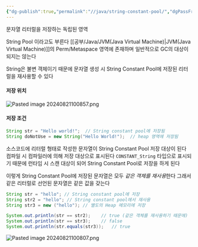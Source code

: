 ```yaml
---
{"dg-publish":true,"permalink":"//java/string-constant-pool/","dgPassFrontmatter":true}
---
```



문자열 리터럴을 저장하는 독립된 영역

String Pool 이라고도 부른다
[[공부/Java/JVM(Java Virtual Machine)\|JVM(Java Virtual Machine)]]의 Perm/Metaspace 영역에 존재하며 일반적으로 GC의 대상이 되지는 않는다

String은 불변 객체이기 때문에 문자열 생성 시 String Constant Pool에 저장된 리터럴을 재사용할 수 있다

#### 저장 위치

![Pasted image 20240821100857.png](/img/user/%EC%B2%A8%EB%B6%80%ED%8C%8C%EC%9D%BC/Pasted%20image%2020240821100857.png)

#### 저장 조건

```java
String str = "Hello world!";  // String constant pool에 저장됨
String doNotUse = new String("Hello World!");  // heap 영역에 저장됨
```

소스코드에 리터럴 형태로 작성한 문자열이 String Constant Pool 저장 대상이 된다
컴파일 시 컴파일러에 의해 저장 대상으로 표시된다
`CONSTANT_String` 타입으로 표시되기 때문에 런타임 시 스캔 대상이 되어 String Constant Pool로 저장을 하게 된다

이렇게 String Constant Pool에 저장된 문자열은 모두 *같은 객체를 재사용*한다
그래서 같은 리터럴로 선언된 문자열은 같은 값을 갖는다

```java
String str = "hello"; // String constant pool에 저장
String str2 = "hello"; // String constant pool에서 재사용
String str3 = new ("hello"); // 별도의 Heap 메모리에 저장

System.out.println(str == str2);	// true (같은 객체를 재사용하기 때문에)
System.out.println(str == str3);	// false
System.out.println(str.equals(str3));	// true
```
![Pasted image 20240821100807.png](/img/user/%EC%B2%A8%EB%B6%80%ED%8C%8C%EC%9D%BC/Pasted%20image%2020240821100807.png)